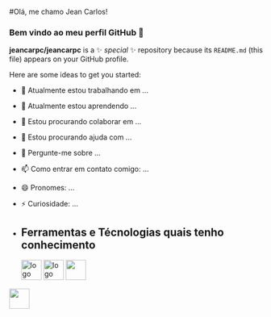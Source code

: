          
#Olá, me chamo Jean Carlos!
### Bem vindo ao meu perfil GitHub 👋

**jeancarpc/jeancarpc** is a ✨ _special_ ✨ repository because its `README.md` (this file) appears on your GitHub profile.

Here are some ideas to get you started:

- 🔭 Atualmente estou trabalhando em ...
- 🌱 Atualmente estou aprendendo ...
- 👯 Estou procurando colaborar em ...
- 🤔 Estou procurando ajuda com ...
- 💬 Pergunte-me sobre ...
- 📫 Como entrar em contato comigo: ...
- 😄 Pronomes: ...
- ⚡ Curiosidade: ...

- ## Ferramentas e Técnologias quais tenho conhecimento
  <link rel="stylesheet" href="https://cdn.jsdelivr.net/gh/devicons/devicon@v2.15.1/devicon.min.css">
  <img loading="lazy" src="https://cdn.jsdelivr.net/gh/devicons/devicon/icons/java/java-original.svg" alt="logo java" width="40" height="40"/> 
  <img loading="lazy" src="https://cdn.jsdelivr.net/gh/devicons/devicon/icons/linux/linux-original.svg" alt="logo linux" width="40" height="40"/> 
  <img loading="lazy" src="https://cdn.jsdelivr.net/gh/devicons/devicon/icons/css3/css3-original.svg" width="40" height="40" />
 <img src="https://cdn.jsdelivr.net/gh/devicons/devicon/icons/javascript/javascript-original.svg" width="40" height="40" />
          
  
          
          
          
          

